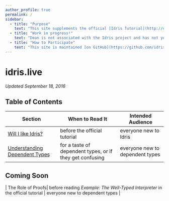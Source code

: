 ```yaml
---
author_profile: true
permalink: /
sidebar:
  - title: "Purpose"
    text: "This site supplements the official [Idris Tutorial](http://docs.idris-lang.org/en/latest/tutorial/) to provide a gentler introduction."
  - title: "Work in progress!"
    text: "Dean is not associated with the Idris project and has not yet written much Idris code."
  - title: "How to Participate"
    text: "This site is maintained [on GitHub](https://github.com/idris-live/idris-live.github.io). Comments, PRs, and unabashed plagiarism are invited."
---
```


# idris.live

_Updated September 18, 2016_

## Table of Contents

| Section | When to Read It | Intended Audience |
|---------|-----------------|-------------------|
| [Will I like Idris?](/will_i_like_idris)| before the official tutorial | everyone new to Idris |
| [Understanding Dependent Types](/understanding_dependent_types)| for a taste of dependent types, or if they get confusing | everyone new to dependent types |

## Coming Soon

| The Role of Proofs| before reading *Example: The Well-Typed Interpreter* in the official tutorial | everyone new to dependent types |

